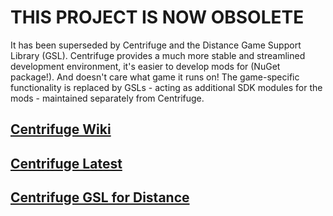 # THIS PROJECT IS NOW OBSOLETE
It has been superseded by Centrifuge and the Distance Game Support Library (GSL). Centrifuge provides a much more stable and streamlined development environment, it's easier to develop mods for (NuGet package!). And doesn't care what game it runs on! The game-specific functionality is replaced by GSLs - acting as additional SDK modules for the mods - maintained separately from Centrifuge.

## [Centrifuge Wiki](https://github.com/Ciastex/Centrifuge/wiki)
## [Centrifuge Latest](https://github.com/Ciastex/Centrifuge/releases/latest)
## [Centrifuge GSL for Distance](https://github.com/REHERC/Centrifuge.Distance)
